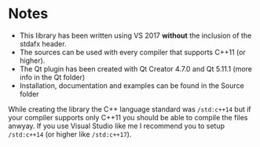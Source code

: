# Notes

 - This library has been written using VS 2017 **without** the inclusion of the stdafx header.
 - The sources can be used with every compiler that supports C++11 (or higher).
 - The Qt plugin has been created with Qt Creator 4.7.0 and Qt 5.11.1 (more info in the Qt folder)
 - Installation, documentation and examples can be found in the Source folder

While creating the library the C++ language standard was `/std:c++14` but if your compiler supports only C++11 you should be able to compile the files anwyay. If you use Visual Studio like me I recommend you to setup `/std:c++14` (or higher like `/std:c++17`).
